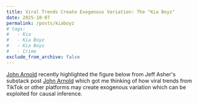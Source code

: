```yaml
---
title: Viral Trends Create Exogenous Variation: The "Kia Boyz"
date: 2025-10-07
permalink: /posts/kiaboyz
# tags:
#   - Kia
#   - Kia Boyz
#   - Kia Boys
#   - Crime
exclude_from_archive: false
---
```


<a href="https://x.com/JohnArnoldFndtn"> John Arnold</a> recently highlighted the figure below from Jeff Asher's substack post <a href="https://jasher.substack.com/p/re-evaluating-washington-dcs-crime?utm_campaign=post&utm_medium=email&triedRedirect=true"> John Arnold</a> which got me thinking of how viral trends from TikTok or other platforms may create exogenous variation which can be exploited for causal inference. 



